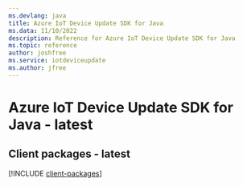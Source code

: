 ```yaml
---
ms.devlang: java
title: Azure IoT Device Update SDK for Java
ms.data: 11/10/2022
description: Reference for Azure IoT Device Update SDK for Java
ms.topic: reference
author: joshfree
ms.service: iotdeviceupdate
ms.author: jfree
---
```

# Azure IoT Device Update SDK for Java - latest

## Client packages - latest
[!INCLUDE [client-packages](iot-device-update-client-index.md)]